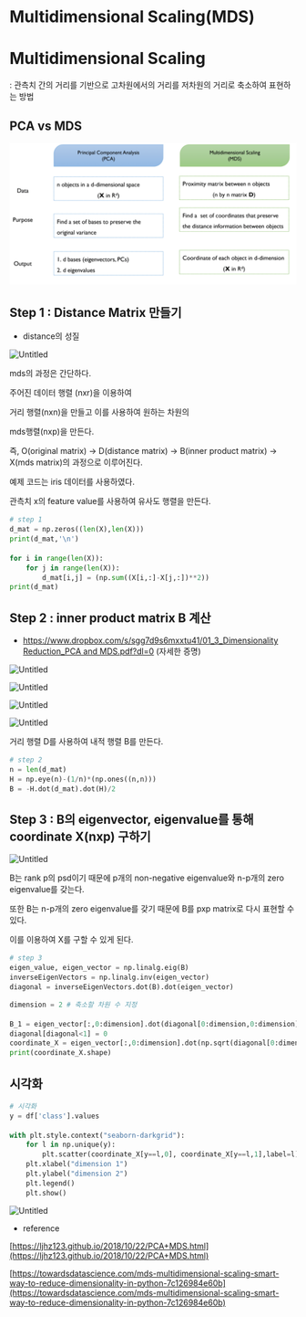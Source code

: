# Multidimensional Scaling(MDS)

# Multidimensional Scaling

: 관측치 간의 거리를 기반으로 고차원에서의 거리를 저차원의 거리로 축소하여 표현하는 방법

## PCA vs MDS

![Untitled](https://github.com/kjhoon7686/BusinessAnalytics/blob/main/1.%20Dimensionality%20Reduction/MDS/images/Untitled.png)

## Step 1 : Distance Matrix 만들기

- distance의 성질

![Untitled](https://s3-us-west-2.amazonaws.com/secure.notion-static.com/88c3a814-8804-4983-9555-02cdd0d4dbd6/Untitled.png)

mds의 과정은 간단하다.

주어진 데이터 행렬 (nxr)을 이용하여

거리 행렬(nxn)을 만들고 이를 사용하여 원하는 차원의

mds행렬(nxp)을 만든다.

즉, O(original matrix) → D(distance matrix) → B(inner product matrix) → X(mds matrix)의 과정으로 이루어진다. 

예제 코드는 iris 데이터를 사용하였다.

관측치 x의 feature value를 사용하여 유사도 행렬을 만든다.

```python
# step 1
d_mat = np.zeros((len(X),len(X)))
print(d_mat,'\n')

for i in range(len(X)):
    for j in range(len(X)):
        d_mat[i,j] = (np.sum((X[i,:]-X[j,:])**2)) 
print(d_mat)
```

## Step 2 : inner product matrix B 계산

- [https://www.dropbox.com/s/sgg7d9s6mxxtu41/01_3_Dimensionality Reduction_PCA and MDS.pdf?dl=0](https://www.dropbox.com/s/sgg7d9s6mxxtu41/01_3_Dimensionality%20Reduction_PCA%20and%20MDS.pdf?dl=0) (자세한 증명)

![Untitled](https://s3-us-west-2.amazonaws.com/secure.notion-static.com/fd36b3bc-a7a4-4297-8c30-38c6f9be1445/Untitled.png)

![Untitled](https://s3-us-west-2.amazonaws.com/secure.notion-static.com/41c05a0a-f773-4f0d-a046-0298ee0c95f6/Untitled.png)

![Untitled](https://s3-us-west-2.amazonaws.com/secure.notion-static.com/8aa0f63d-a8f6-46e6-8e90-dcfd98d17f9c/Untitled.png)

![Untitled](https://s3-us-west-2.amazonaws.com/secure.notion-static.com/e8a119a5-6a5a-4146-b3b3-fc2292bea9c1/Untitled.png)

거리 행렬 D를 사용하여 내적 행렬 B를 만든다.

```python
# step 2
n = len(d_mat)
H = np.eye(n)-(1/n)*(np.ones((n,n)))
B = -H.dot(d_mat).dot(H)/2
```

## Step 3 : B의 **eigenvector, eigenvalue를 통해 coordinate X(nxp) 구하기**

![Untitled](https://s3-us-west-2.amazonaws.com/secure.notion-static.com/ce7ce916-5835-404d-bdc2-46f8dedef44e/Untitled.png)

B는 rank p의 psd이기 때문에 p개의 non-negative eigenvalue와 n-p개의 zero eigenvalue를 갖는다.

또한 B는 n-p개의 zero eigenvalue를 갖기 때문에 B를 pxp matrix로 다시 표현할 수 있다.

이를 이용하여 X를 구할 수 있게 된다. 

```python
# step 3
eigen_value, eigen_vector = np.linalg.eig(B)
inverseEigenVectors = np.linalg.inv(eigen_vector) 
diagonal = inverseEigenVectors.dot(B).dot(eigen_vector)
```

```python
dimension = 2 # 축소할 차원 수 지정

B_1 = eigen_vector[:,0:dimension].dot(diagonal[0:dimension,0:dimension]).dot(eigen_vector[:,0:dimension].T)
diagonal[diagonal<1] = 0
coordinate_X = eigen_vector[:,0:dimension].dot(np.sqrt(diagonal[0:dimension,0:dimension]))
print(coordinate_X.shape)
```

## 시각화

```python
# 시각화
y = df['class'].values 

with plt.style.context("seaborn-darkgrid"):
    for l in np.unique(y):
        plt.scatter(coordinate_X[y==l,0], coordinate_X[y==l,1],label=l)
    plt.xlabel("dimension 1")
    plt.ylabel("dimension 2") 
    plt.legend()
    plt.show()
```

![Untitled](https://s3-us-west-2.amazonaws.com/secure.notion-static.com/3ad56de5-cdc1-4fc9-9c25-f130109a0933/Untitled.png)

- reference

[https://ljhz123.github.io/2018/10/22/PCA+MDS.html](https://ljhz123.github.io/2018/10/22/PCA+MDS.html)

[https://towardsdatascience.com/mds-multidimensional-scaling-smart-way-to-reduce-dimensionality-in-python-7c126984e60b](https://towardsdatascience.com/mds-multidimensional-scaling-smart-way-to-reduce-dimensionality-in-python-7c126984e60b)
